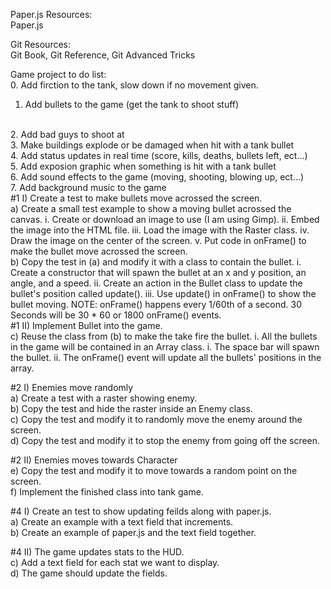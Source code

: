 Paper.js Resources:
<br>
<a ref="http://paperjs.org/reference">Paper.js</a>
<br>

Git Resources:
<br>
<a ref="http://git-scm.com/book">Git Book</a>, <a ref="http://gitready.com">Git Reference</a>, <a ref="http://gitfu.wordpress.com">Git Advanced Tricks</a>
<br>

Game project to do list:
<br>
0. Add firction to the tank, slow down if no movement given.
<br>
1. Add bullets to the game (get the tank to shoot stuff)
<br>
2. Add bad guys to shoot at
<br>
3. Make buildings explode or be damaged when hit with a tank bullet
<br>
4. Add status updates in real time (score, kills, deaths, bullets left, ect...)
<br>
5. Add exposion graphic when something is hit with a tank bullet
<br>
6. Add sound effects to the game (moving, shooting, blowing up, ect...)
<br>
7. Add background music to the game
<br>
#1 I) Create a test to make bullets move acrossed the screen. 
<br>
  a) Create a small test example to show a moving bullet acrossed the canvas.
    i. Create or download an image to use (I am using Gimp).
    ii. Embed the image into the HTML file.
    iii. Load the image with the Raster class.
    iv. Draw the image on the center of the screen.
    v. Put code in onFrame() to make the bullet move acrossed the screen.
<br>
  b) Copy the test in (a) and modify it with a class to contain the bullet.
    i. Create a constructor that will spawn the bullet at an x and y position, an angle, and a speed.
    ii. Create an action in the Bullet class to update the bullet's position called update().
    iii. Use update() in onFrame() to show the bullet moving.
  NOTE: onFrame() happens every 1/60th of a second. 30 Seconds will be 30 * 60 or 1800 onFrame() events.
<br>
#1 II) Implement Bullet into the game.
<br>
  c) Reuse the class from (b) to make the take fire the bullet.
    i. All the bullets in the game will be contained in an Array class.
    i. The space bar will spawn the bullet.
    ii. The onFrame() event will update all the bullets' positions in the array.
<br>


#2 I) Enemies move randomly
<br>
  a) Create a test with a raster showing enemy.
<br>
  b) Copy the test and hide the raster inside an Enemy class.
<br>
  c) Copy the test and modify it to randomly move the enemy around the screen.
<br>
  d) Copy the test and modify it to stop the enemy from going off the screen.

#2 II) Enemies moves towards Character
<br>
  e) Copy the test and modify it to move towards a random point on the screen.
<br>
  f) Implement the finished class into tank game.
<br>

#4 I) Create an test to show updating feilds along with paper.js.
<br>
  a) Create an example with a text field that increments.
<br>
  b) Create an example of paper.js and the text field together.
<br>

#4 II) The game updates stats to the HUD.
<br>
  c) Add a text field for each stat we want to display.
<br>
  d) The game should update the fields.
<br>
